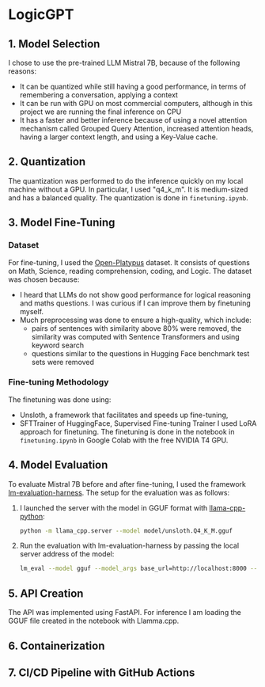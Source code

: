 # LogicGPT
 
## 1. Model Selection
I chose to use the pre-trained LLM Mistral 7B, because of the following reasons:
- It can be quantized while still having a good performance, in terms of remembering a conversation, applying a context
- It can be run with GPU on most commercial computers, although in this project we are running the final inference on CPU
- It has a faster and better inference because of using a novel attention mechanism called Grouped Query Attention, increased attention heads, having a larger context length, and using a Key-Value cache.

## 2. Quantization
The quantization was performed to do the inference quickly on my local machine without a GPU. In particular, I used "q4_k_m". It is medium-sized and has a balanced quality. The quantization is done in `finetuning.ipynb`.

## 3. Model Fine-Tuning
### Dataset
For fine-tuning, I used the [Open-Platypus](https://huggingface.co/datasets/garage-bAInd/Open-Platypus) dataset. It consists of questions on Math, Science, reading comprehension, coding, and Logic.
The dataset was chosen because:
- I heard that LLMs do not show good performance for logical reasoning and maths questions. I was curious if I can improve them by finetuning myself.
- Much preprocessing was done to ensure a high-quality, which include:
   - pairs of sentences with similarity above 80% were removed, the similarity was computed with Sentence Transformers and using keyword search
   - questions similar to the questions in Hugging Face benchmark test sets were removed

### Fine-tuning Methodology
The finetuning was done using:
- Unsloth, a framework that facilitates and speeds up fine-tuning,
- SFTTrainer of HuggingFace, Supervised Fine-tuning Trainer
I used LoRA approach for finetuning. 
The finetuning is done in the notebook in `finetuning.ipynb` in Google Colab with the free NVIDIA T4 GPU.

## 4. Model Evaluation
To evaluate Mistral 7B before and after fine-tuning, I used the framework [lm-evaluation-harness](https://github.com/EleutherAI/lm-evaluation-harness). The setup for the evaluation was as follows:

1. I launched the server with the model in GGUF format with [llama-cpp-python](https://github.com/abetlen/llama-cpp-python):

   ```bash
   python -m llama_cpp.server --model model/unsloth.Q4_K_M.gguf
   ```
2. Run the evaluation with lm-evaluation-harness by passing the local server address of the model:
   ```bash
   lm_eval --model gguf --model_args base_url=http://localhost:8000 --tasks lambada_openai
   ```

## 5. API Creation
The API was implemented using FastAPI. For inference I am loading the GGUF file created in the notebook with Llamma.cpp. 

## 6. Containerization

## 7. CI/CD Pipeline with GitHub Actions
